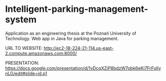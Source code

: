 # Intelligent-parking-management-system
 Application as an engineering thesis at the Poznań University of Technology. Web app in Java for parking management.
 
 
 URL TO WEBSITE:
 http://ec2-18-224-21-114.us-east-2.compute.amazonaws.com:8000/
 
 PRESENTATION:
 https://docs.google.com/presentation/d/1vDcqXZiP8bdzW7obk6eKi7FrFoIlynLG/edit#slide=id.p1
